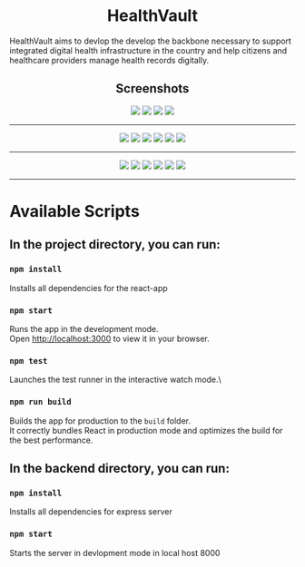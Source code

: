 
<h1 align="center" font-weight="bold">HealthVault</h1>


<p>HealthVault aims to devlop the develop the backbone necessary to support integrated digital health infrastructure in the country and help citizens and healthcare providers manage health records digitally.</p>


<h2 align="center">Screenshots</h2>

<p align="center">
<img src="https://github.com/0211AB/TechnoPhilia/blob/main/Screenshots%20and%20Videos/Screenshot%20(84).png" />
<img src="https://github.com/0211AB/TechnoPhilia/blob/main/Screenshots%20and%20Videos/Screenshot%20(103).png" />
<img src="https://github.com/0211AB/TechnoPhilia/blob/main/Screenshots%20and%20Videos/Screenshot%20(104).png" />
<img src="https://github.com/0211AB/TechnoPhilia/blob/main/Screenshots%20and%20Videos/Screenshot%20(105).png" />
</p>

---

<p align="center">
<img src="https://github.com/0211AB/TechnoPhilia/blob/main/Screenshots%20and%20Videos/Screenshot%20(106).png" />
<img src="https://github.com/0211AB/TechnoPhilia/blob/main/Screenshots%20and%20Videos/Screenshot%20(110).png" />
<img src="https://github.com/0211AB/TechnoPhilia/blob/main/Screenshots%20and%20Videos/Screenshot%20(101).png" />
<img src="https://github.com/0211AB/TechnoPhilia/blob/main/Screenshots%20and%20Videos/Screenshot%20(99).png" />
<img src="https://github.com/0211AB/TechnoPhilia/blob/main/Screenshots%20and%20Videos/Screenshot%20(102).png" />
<img src="https://github.com/0211AB/TechnoPhilia/blob/main/Screenshots%20and%20Videos/Screenshot%20(100).png"/>
</p>

---

<p align="center">
<img src="https://github.com/0211AB/TechnoPhilia/blob/main/Screenshots%20and%20Videos/Screenshot%20(107).png" />
<img src="https://github.com/0211AB/TechnoPhilia/blob/main/Screenshots%20and%20Videos/Screenshot%20(108).png" />
<img src="https://github.com/0211AB/TechnoPhilia/blob/main/Screenshots%20and%20Videos/Screenshot%20(109).png"/>
<img src="https://github.com/0211AB/TechnoPhilia/blob/main/Screenshots%20and%20Videos/Screenshot%20(114).png" />
<img src="https://github.com/0211AB/TechnoPhilia/blob/main/Screenshots%20and%20Videos/Screenshot%20(96).png" />
<img src="https://github.com/0211AB/TechnoPhilia/blob/main/Screenshots%20and%20Videos/Screenshot%20(97).png" />
</p>

---

# Available Scripts

## In the project directory, you can run:

### `npm install`

Installs all dependencies for the react-app

### `npm start`

Runs the app in the development mode.\
Open [http://localhost:3000](http://localhost:3000) to view it in your browser.

### `npm test`

Launches the test runner in the interactive watch mode.\

### `npm run build`

Builds the app for production to the `build` folder.\
It correctly bundles React in production mode and optimizes the build for the best performance.

## In the backend directory, you can run:

### `npm install`

Installs all dependencies for express server 

### `npm start`

Starts the server in devlopment mode in local host 8000
